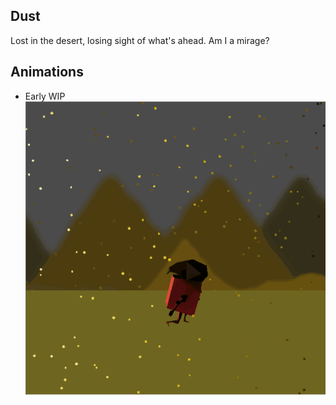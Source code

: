 ## Dust

Lost in the desert, losing sight of what's ahead. Am I a mirage?

## Animations
- Early WIP ![4/7/2018](./dust-4_7_2018.gif "First attempt, needs a lot of work")
